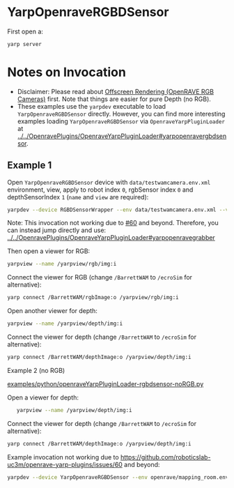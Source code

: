 # YarpOpenraveRGBDSensor

First open a:
```bash
yarp server
```

# Notes on Invocation
- Disclaimer: Please read about [Offscreen Rendering (OpenRAVE RGB Cameras)](http://robots.uc3m.es/gitbook-installation-guides/install-openrave.html#offscreen-rendering-openrave-rgb-cameras) first. Note that things are easier for pure Depth (no RGB).
- These examples use the `yarpdev` executable to load `YarpOpenraveRGBDSensor` directly. However, you can find more interesting examples loading `YarpOpenraveRGBDSensor` via `OpenraveYarpPluginLoader` at [../../OpenravePlugins/OpenraveYarpPluginLoader#yarpopenravergbdsensor](../../OpenravePlugins/OpenraveYarpPluginLoader#yarpopenravergbdsensor).

## Example 1
Open `YarpOpenraveRGBDSensor` device with `data/testwamcamera.env.xml` environment, view, apply to robot index `0`, rgbSensor index `0` and depthSensorIndex `1` (`name` and `view` are required):

```bash
yarpdev --device RGBDSensorWrapper --env data/testwamcamera.env.xml --view --robotIndex 0 --rgbSensorIndex 0 --depthSensorIndex 1 --name /BarrettWAM/camera
```

Note: This invocation not working due to [#60](https://github.com/roboticslab-uc3m/openrave-yarp-plugins/issues/60) and beyond. Therefore, you can instead jump directly and use: [../../OpenravePlugins/OpenraveYarpPluginLoader#yarpopenravegrabber](../../OpenravePlugins/OpenraveYarpPluginLoader#yarpopenravegrabber)
   
Then open a viewer for RGB:
```bash
yarpview --name /yarpview/rgb/img:i
```

Connect the viewer for RGB (change `/BarrettWAM` to `/ecroSim` for alternative):
```bash
yarp connect /BarrettWAM/rgbImage:o /yarpview/rgb/img:i
```

Open another viewer for depth:
```bash
yarpview --name /yarpview/depth/img:i
```

Connect the viewer for depth (change `/BarrettWAM` to `/ecroSim` for alternative):
```bash
yarp connect /BarrettWAM/depthImage:o /yarpview/depth/img:i
```

Example 2 (no RGB)

[examples/python/openraveYarpPluginLoader-rgbdsensor-noRGB.py](../../../examples/python/openraveYarpPluginLoader-rgbdsensor-noRGB.py)

Open a viewer for depth:
```bash
   yarpview --name /yarpview/depth/img:i
   ```
   Connect the viewer for depth (change `/BarrettWAM` to `/ecroSim` for alternative):
   ```bash
   yarp connect /BarrettWAM/depthImage:o /yarpview/depth/img:i
   ```

Example invocation not working due to https://github.com/roboticslab-uc3m/openrave-yarp-plugins/issues/60 and beyond:
```bash
yarpdev --device YarpOpenraveRGBDSensor --env openrave/mapping_room.env.xml --robotIndex 0 --depthSensorIndex 0 --rgbSensorIndex 1 --view --name /robot
```
